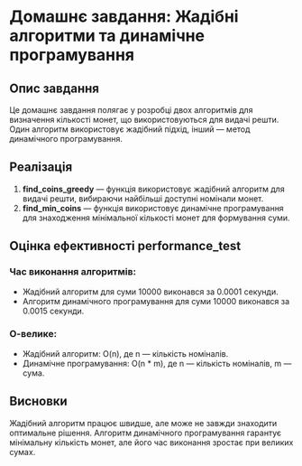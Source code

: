 # Домашнє завдання: Жадібні алгоритми та динамічне програмування

## Опис завдання
Це домашнє завдання полягає у розробці двох алгоритмів для визначення кількості монет, що використовуються для видачі решти. Один алгоритм використовує жадібний підхід, інший — метод динамічного програмування.

## Реалізація
1. **find_coins_greedy** — функція використовує жадібний алгоритм для видачі решти, вибираючи найбільші доступні номінали монет.
2. **find_min_coins** — функція використовує динамічне програмування для знаходження мінімальної кількості монет для формування суми.

## Оцінка ефективності performance_test
### Час виконання алгоритмів:
- Жадібний алгоритм для суми 10000 виконався за 0.0001 секунди.
- Алгоритм динамічного програмування для суми 10000 виконався за 0.0015 секунди.

### О-велике:
- Жадібний алгоритм: O(n), де n — кількість номіналів.
- Динамічне програмування: O(n * m), де n — кількість номіналів, m — сума.

## Висновки
Жадібний алгоритм працює швидше, але може не завжди знаходити оптимальне рішення. Алгоритм динамічного програмування гарантує мінімальну кількість монет, але його час виконання зростає при великих сумах.
